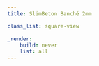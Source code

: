 ```yaml
---
title: SlimBeton Banché 2mm

class_list: square-view

_render:
    build: never
    list: all
---
```

